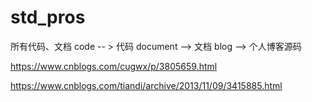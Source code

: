 # std_pros
所有代码、文档
code -- > 代码
document  --> 文档
blog  --> 个人博客源码


https://www.cnblogs.com/cugwx/p/3805659.html

https://www.cnblogs.com/tiandi/archive/2013/11/09/3415885.html
